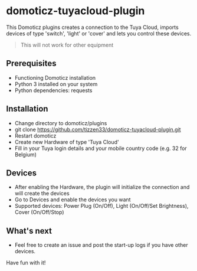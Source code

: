 # domoticz-tuyacloud-plugin
This Domoticz plugins creates a connection to the Tuya Cloud, imports devices of type 'switch', 'light' or 'cover' and lets you control these devices. 
> This will not work for other equipment

## Prerequisites
- Functioning Domoticz installation
- Python 3 installed on your system
- Python dependencies: requests

## Installation
- Change directory to domoticz/plugins
- git clone https://github.com/tizzen33/domoticz-tuyacloud-plugin.git
- Restart domoticz
- Create new Hardware of type 'Tuya Cloud'
- Fill in your Tuya login details and your mobile country code (e.g. 32 for Belgium)

## Devices
- After enabling the Hardware, the plugin will initialize the connection and will create the devices
- Go to Devices and enable the devices you want
- Supported devices: Power Plug (On/Off), Light (On/Off/Set Brightness), Cover (On/Off/Stop)

## What's next
- Feel free to create an issue and post the start-up logs if you have other devices.

Have fun with it!
